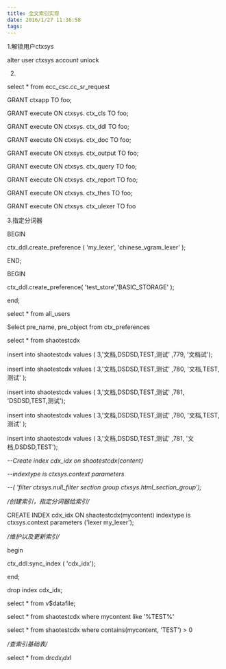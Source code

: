 ```yaml
---
title: 全文索引实现
date: 2016/1/27 11:36:58
tags:
---
```



1.解锁用户ctxsys

alter user ctxsys account unlock

  


2.

select * from ecc_csc.cc_sr_request

  


GRANT  ctxapp  TO foo;

GRANT execute ON ctxsys. ctx_cls  TO foo;

GRANT execute ON ctxsys. ctx_ddl  TO foo;

GRANT execute ON ctxsys. ctx_doc  TO foo;

GRANT execute ON ctxsys. ctx_output TO foo;

GRANT execute ON ctxsys. ctx_query TO foo;

GRANT execute ON ctxsys. ctx_report  TO foo;

GRANT execute ON ctxsys. ctx_thes  TO foo;

GRANT execute ON ctxsys. ctx_ulexer TO foo

  


3.指定分词器

BEGIN

ctx_ddl.create_preference ( 'my_lexer', 'chinese_vgram_lexer' );

END;

  


BEGIN

ctx_ddl.create_preference( 'test_store','BASIC_STORAGE' );

end;

  


  


select * from all_users

  


Select pre_name, pre_object from ctx_preferences

  


  


select * from shaotestcdx

  


insert into shaotestcdx values ( 3,'文档,DSDSD,TEST,测试' ,779, '文档试');

insert into shaotestcdx values ( 3,'文档,DSDSD,TEST,测试' ,780, '文档,TEST,测试' );

insert into shaotestcdx values ( 3,'文档,DSDSD,TEST,测试' ,781, 'DSDSD,TEST,测试');

insert into shaotestcdx values ( 3,'文档,DSDSD,TEST,测试' ,780, '文档,TEST,测试' );

insert into shaotestcdx values ( 3,'文档,DSDSD,TEST,测试' ,781, '文档,DSDSD,TEST');

  


 _\--Create index cdx_idx on   shaotestcdx(content)_

 _\--indextype is ctxsys.context parameters_

 _\--( 'filter ctxsys.null_filter section group ctxsys.html_section_group');_

  


 _/*创建索引，指定分词器给索引*/_

CREATE INDEX cdx_idx ON shaotestcdx(mycontent) indextype is ctxsys.context parameters ('lexer my_lexer');

  


 _/*维护以及更新索引*/_

begin

ctx_ddl.sync_index ( 'cdx_idx');

end;

  


drop index cdx_idx;

select * from v$datafile;

  


select * from shaotestcdx where mycontent like '%TEST%'

select * from shaotestcdx where contains(mycontent, 'TEST') > 0

  


 _/*查索引基础表*/_

select * from dr$cdx_idx$I
